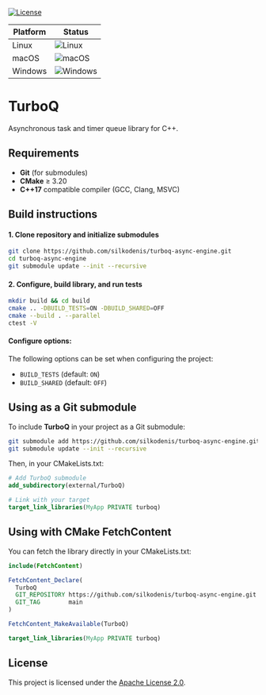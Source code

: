 [![License](https://img.shields.io/github/license/silkodenis/turboq-async-engine.svg)](https://github.com/silkodenis/turboq-async-engine/blob/main/LICENSE)

| Platform | Status |
|----------|--------|
| Linux    | ![Linux](https://github.com/silkodenis/turboq-async-engine/actions/workflows/ci.yml/badge.svg?branch=main&job=linux) |
| macOS    | ![macOS](https://github.com/silkodenis/turboq-async-engine/actions/workflows/ci.yml/badge.svg?branch=main&job=macos) |
| Windows  | ![Windows](https://github.com/silkodenis/turboq-async-engine/actions/workflows/ci.yml/badge.svg?branch=main&job=windows) |

# TurboQ

Asynchronous task and timer queue library for C++.

## Requirements
- **Git** (for submodules)
- **CMake** ≥ 3.20
- **C++17** compatible compiler (GCC, Clang, MSVC)  

## Build instructions

#### 1. Clone repository and initialize submodules

```bash
git clone https://github.com/silkodenis/turboq-async-engine.git
cd turboq-async-engine
git submodule update --init --recursive
```

#### 2. Configure, build library, and run tests

```bash
mkdir build && cd build
cmake .. -DBUILD_TESTS=ON -DBUILD_SHARED=OFF 
cmake --build . --parallel
ctest -V
```

#### Configure options:

The following options can be set when configuring the project:

- `BUILD_TESTS` (default: `ON`)
- `BUILD_SHARED` (default: `OFF`)

## Using as a Git submodule

To include **TurboQ** in your project as a Git submodule:

```bash
git submodule add https://github.com/silkodenis/turboq-async-engine.git external/TurboQ
git submodule update --init --recursive
```

Then, in your CMakeLists.txt:

```cmake
# Add TurboQ submodule
add_subdirectory(external/TurboQ)

# Link with your target
target_link_libraries(MyApp PRIVATE turboq)
```

## Using with CMake FetchContent

You can fetch the library directly in your CMakeLists.txt:

```cmake
include(FetchContent)

FetchContent_Declare(
  TurboQ
  GIT_REPOSITORY https://github.com/silkodenis/turboq-async-engine.git
  GIT_TAG        main
)

FetchContent_MakeAvailable(TurboQ)

target_link_libraries(MyApp PRIVATE turboq)
```

## License

This project is licensed under the [Apache License 2.0](https://github.com/silkodenis/turboq-async-engine/blob/main/LICENSE).


